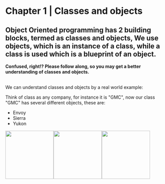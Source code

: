 # Chapter 1 | Classes and objects
<h2> Object Oriented programming has 2 building blocks, termed as classes and objects,
We use objects, which is an instance of a class, while a class is used which is a blueprint of an object.
</h2> <b> Confused, right!? Please follow along, so you may get a better understanding of classes and objects. </b>

<br />
<br />
<p> We can understand classes and objects by a real world example:</p>
<p>Think of class as any company, for instance it is "GMC", now our class "GMC" has several different objects, these are: </p>
<ul>
<li>Envoy</li>
<li>Sierra</li>
<li>Yukon</li>
</ul>
<center>
<div style="display:flex;">
<img height="150" id="envoy" src="https://user-images.githubusercontent.com/29815204/186344226-d75682bc-bca7-420b-9f7b-856e1b568b1b.jpg"/>
<img height="150" id="yukon" src="https://user-images.githubusercontent.com/29815204/186344255-338bf63b-90a8-4c90-b95e-755dbf530ef2.jpg"/>
<img height="150" id="sierra" src="https://user-images.githubusercontent.com/29815204/186344240-168d2eb1-7df5-415f-9f58-c15e1ce1a92a.jpg"/>
</div>
</center>
